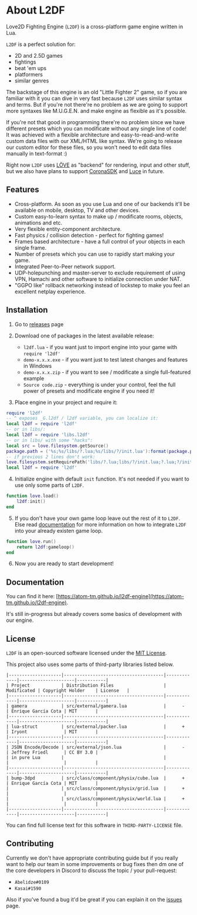# About L2DF

<!-- [![Build Status](https://travis-ci.org/atom-tm/l2df-engine.svg?branch=develop)](https://travis-ci.org/atom-tm/l2df-engine) -->

Love2D Fighting Engine (`L2DF`) is a cross-platform game engine written in Lua.

`L2DF` is a perfect solution for:

- 2D and 2.5D games
- fightings
- beat 'em ups
- platformers
- similar genres

The backstage of this engine is an old "Little Fighter 2" game, so if you are familiar with it you can dive in very fast
because `L2DF` uses similar syntax and terms. But if you're not there're no problem as we are going to support more syntaxes
like M.U.G.E.N. and make engine as flexible as it's possible.

If you're not that good in programming there're no problem since we have different presets which you can modificate
without any single line of code! It was achieved with a flexible architecture and easy-to-read-and-write custom data files
with our XML/HTML like syntax. We're going to release our custom editor for these files, so you won't need to edit data
files manually in text-format :)

Right now `L2DF` uses [LÖVE](https://bitbucket.org/rude/love) as "backend" for rendering, input and other stuff, but we
also have plans to support [CoronaSDK](https://github.com/coronalabs/corona) and [Luce](https://github.com/peersuasive/luce) in future.


## Features

* Cross-platform. As soon as you use Lua and one of our backends it'll be available on mobile, desktop, TV and other devices.
* Custom easy-to-learn syntax to make up / modificate rooms, objects, animations and etc.
* Very flexible entity-component architecture.
* Fast physics / collision detection - perfect for fighting games!
* Frames based architecture - have a full control of your objects in each single frame.
* Number of presets which you can use to rapidly start making your game.
* Integrated Peer-to-Peer network support.
* UDP-holepunching and master-server to exclude requirement of using VPN, Hamachi and other software to initialize connection under NAT.
* "GGPO like" rollback networking instead of lockstep to make you feel an excellent netplay experience.


## Installation

1. Go to [releases](https://github.com/atom-tm/l2df-engine/releases) page
2. Download one of packages in the latest available release:
	- `l2df.lua` - if you want just to import engine into your game with `require 'l2df'`
	- `demo-x.x.x.exe` - if you want just to test latest changes and features in Windows
	- `demo-x.x.x.zip` - if you want to see / modificate a single full-featured example
	- `Source code.zip` - everything is under your control, feel the full power of presets and modificate engine if you need it!

3. Place engine in your project and require it:
```lua
require 'l2df'
-- ^ exposes _G.l2df / l2df variable, you can localize it:
local l2df = require 'l2df'
-- or in libs/:
local l2df = require 'libs.l2df'
-- or in libs/ with some "hacks":
local src = love.filesystem.getSource()
package.path = ('%s;%s/libs/?.lua;%s/libs/?/init.lua'):format(package.path, src, src)
-- if previous 2 lines don't work:
love.filesystem.setRequirePath('libs/?.lua;libs/?/init.lua;?.lua;?/init.lua')
local l2df = require 'l2df'
```

4. Initialize engine with default `init` function. It's not needed if you want to use only some parts of `L2DF`.
```lua
function love.load()
	l2df:init()
end
```

5. If you don't have your own game loop leave out the rest of it to `L2DF`.
Else read [documentation](https://atom-tm.github.io/l2df-engine) for more information on how to integrate `L2DF` into your already existen game loop.
```lua
function love.run()
	return l2df:gameloop()
end
```

6. Now you are ready to start development!


## Documentation

You can find it here: [https://atom-tm.github.io/l2df-engine](https://atom-tm.github.io/l2df-engine).

It's still in-progress but already covers some basics of development with our engine.


## License
`L2DF` is an open-sourced software licensed under the [MIT License](https://opensource.org/licenses/MIT).

This project also uses some parts of third-party libraries listed below.

```
|--------------------|--------------------------------------|-------------|---------------------|-----------|
| Project            | Distribution Files                   | Modificated | Copyright Holder    | License   |
|--------------------|--------------------------------------|-------------|---------------------|-----------|
| gamera             | src/external/gamera.lua              |      -      | Enrique García Cota | MIT       |
|--------------------|--------------------------------------|-------------|---------------------|-----------|
| lua-struct         | src/external/packer.lua              |      +      | Iryont              | MIT       |
|--------------------|--------------------------------------|-------------|---------------------|-----------|
| JSON Encode/Decode | src/external/json.lua                |      -      | Jeffrey Friedl      | CC BY 3.0 |
| in pure Lua        |                                      |             |                     |           |
|--------------------|--------------------------------------|-------------|---------------------|-----------|
| bump-3dpd          | src/class/component/physix/cube.lua  |      +      | Enrique García Cota | MIT       |
|                    | src/class/component/physix/grid.lua  |      +      |                     |           |
|                    | src/class/component/physix/world.lua |      +      |                     |           |
|--------------------|--------------------------------------|-------------|---------------------|-----------|
```

You can find full license text for this software in `THIRD-PARTY-LICENSE` file.


## Contributing

Currently we don't have appropriate contributing guide but if you really want to help our team in some improvements or
bug fixes then dm one of the core developers in Discord to discuss the topic / your pull-request:

* `Abelidze#0109`
* `Kasai#1590`

Also if you've found a bug it'd be great if you can explain it on the [issues](https://github.com/atom-tm/l2df-engine/issues) page.
